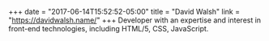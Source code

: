 +++
date = "2017-06-14T15:52:52-05:00"
title = "David Walsh"
link = "https://davidwalsh.name/"
+++
Developer with an expertise and interest in front-end technologies, including HTML/5, CSS, JavaScript.

